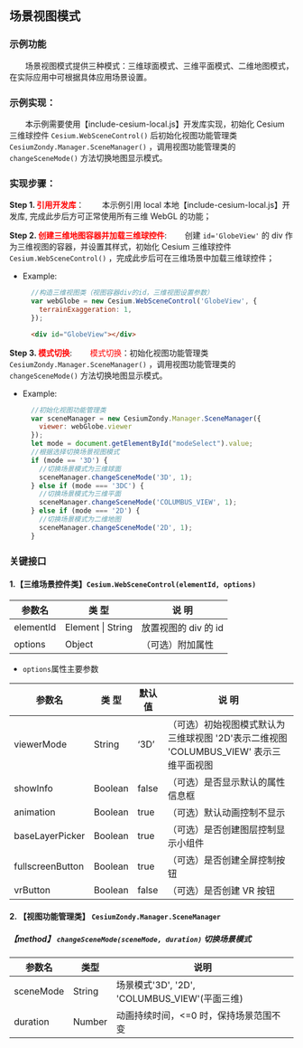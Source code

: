 ## 场景视图模式

### 示例功能

&ensp;&ensp;&ensp;&ensp;场景视图模式提供三种模式：三维球面模式、三维平面模式、二维地图模式，在实际应用中可根据具体应用场景设置。

### 示例实现：

&ensp;&ensp;&ensp;&ensp;本示例需要使用【include-cesium-local.js】开发库实现，初始化 Cesium 三维球控件 `Cesium.WebSceneControl()` 后初始化视图功能管理类 `CesiumZondy.Manager.SceneManager()` ，调用视图功能管理类的 `changeSceneMode()` 方法切换地图显示模式。

### 实现步骤：

**Step 1. <font color=red>引用开发库</font>**：
&ensp;&ensp;&ensp;&ensp;本示例引用 local 本地【include-cesium-local.js】开发库, 完成此步后方可正常使用所有三维 WebGL 的功能；

**Step 2. <font color=red>创建三维地图容器并加载三维球控件</font>**:
&ensp;&ensp;&ensp;&ensp;创建 `id='GlobeView'` 的 div 作为三维视图的容器，并设置其样式，初始化 Cesium 三维球控件 `Cesium.WebSceneControl()` ，完成此步后可在三维场景中加载三维球控件；

- Example:

  ```Javascript
    //构造三维视图类（视图容器div的id，三维视图设置参数）
    var webGlobe = new Cesium.WebSceneControl('GlobeView', {
      terrainExaggeration: 1,
    });
  ```

  ```html
    <div id="GlobeView"></div>
  ```

**Step 3. <font color=red>模式切换</font>**:
&ensp;&ensp;&ensp;&ensp;<font color=red>模式切换</font>：初始化视图功能管理类 `CesiumZondy.Manager.SceneManager()` ，调用视图功能管理类的 `changeSceneMode()` 方法切换地图显示模式。

- Example:

  ```Javascript
    //初始化视图功能管理类
    var sceneManager = new CesiumZondy.Manager.SceneManager({
      viewer: webGlobe.viewer
    });
    let mode = document.getElementById("modeSelect").value;
    //根据选择切换场景视图模式
    if (mode == '3D') {
      //切换场景模式为三维球面
      sceneManager.changeSceneMode('3D', 1);
    } else if (mode === '3DC') {
      //切换场景模式为三维平面
      sceneManager.changeSceneMode('COLUMBUS_VIEW', 1);
    } else if (mode === '2D') {
      //切换场景模式为二维地图
      sceneManager.changeSceneMode('2D', 1);
    }
  ```

### 关键接口

#### 1.【三维场景控件类】`Cesium.WebSceneControl(elementId, options)`

| 参数名    | 类 型             | 说 明                |
| --------- | ----------------- | -------------------- |
| elementId | Element \| String | 放置视图的 div 的 id |
| options   | Object            | （可选）附加属性     |

- `options`属性主要参数

| 参数名           | 类 型   | 默认值 | 说 明                                                                                  |
| ---------------- | ------- | ------ | -------------------------------------------------------------------------------------- |
| viewerMode       | String  | ‘3D’   | （可选）初始视图模式默认为三维球视图 '2D'表示二维视图 'COLUMBUS_VIEW' 表示三维平面视图 |
| showInfo         | Boolean | false  | （可选）是否显示默认的属性信息框                                                       |
| animation        | Boolean | true   | （可选）默认动画控制不显示                                                             |
| baseLayerPicker  | Boolean | true   | （可选）是否创建图层控制显示小组件                                                     |
| fullscreenButton | Boolean | true   | （可选）是否创建全屏控制按钮                                                           |
| vrButton         | Boolean | false  | （可选）是否创建 VR 按钮                                                               |

#### 2. 【视图功能管理类】 `CesiumZondy.Manager.SceneManager`

##### 【method】 `changeSceneMode(sceneMode, duration)` 切换场景模式

| 参数名    | 类型   | 说明                                          |
| --------- | ------ | --------------------------------------------- |
| sceneMode | String | 场景模式'3D', '2D', 'COLUMBUS_VIEW'(平面三维) |
| duration  | Number | 动画持续时间，<=0 时，保持场景范围不变        |

